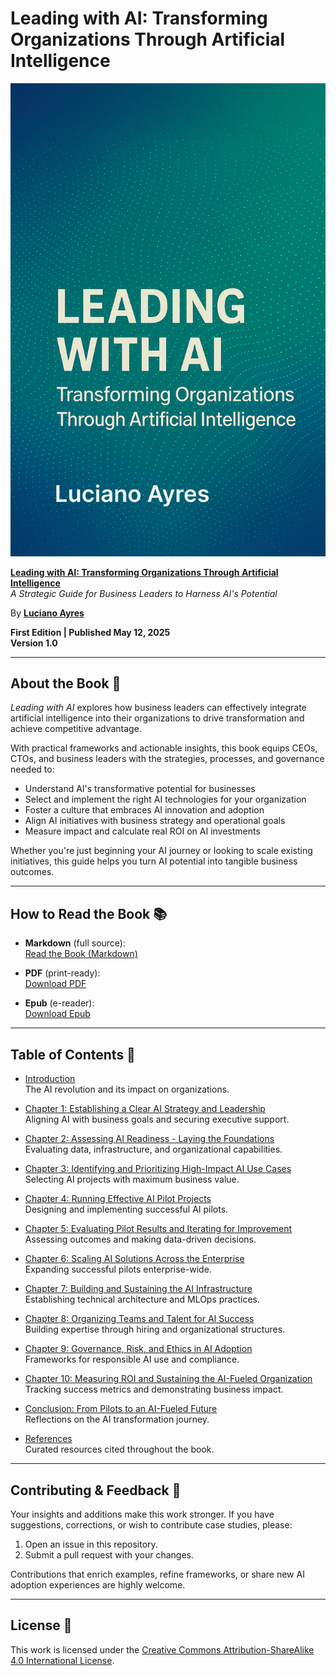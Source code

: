 # Leading with AI: Transforming Organizations Through Artificial Intelligence

![Book Cover](./images/cover/book-cover.png)

**[Leading with AI: Transforming Organizations Through Artificial Intelligence](./Leading_with_AI_by_Luciano_Ayres.md)**  
_A Strategic Guide for Business Leaders to Harness AI's Potential_

By **[Luciano Ayres](https://www.linkedin.com/in/lucianoayres/)**

**First Edition | Published May 12, 2025**  
**Version 1.0**

---

## About the Book 📖

_Leading with AI_ explores how business leaders can effectively integrate artificial intelligence into their organizations to drive transformation and achieve competitive advantage.

With practical frameworks and actionable insights, this book equips CEOs, CTOs, and business leaders with the strategies, processes, and governance needed to:

- Understand AI's transformative potential for businesses
- Select and implement the right AI technologies for your organization
- Foster a culture that embraces AI innovation and adoption
- Align AI initiatives with business strategy and operational goals
- Measure impact and calculate real ROI on AI investments

Whether you're just beginning your AI journey or looking to scale existing initiatives, this guide helps you turn AI potential into tangible business outcomes.

---

## How to Read the Book 📚

- **Markdown** (full source):  
  [Read the Book (Markdown)](./Leading_with_AI_by_Luciano_Ayres.md)

- **PDF** (print-ready):  
  [Download PDF](./pdf/Leading_with_AI_by_Luciano_Ayres.pdf)

- **Epub** (e-reader):  
  [Download Epub](./epub/Leading_with_AI_by_Luciano_Ayres.epub)

---

## Table of Contents 📝

- [Introduction](./Leading_with_AI_by_Luciano_Ayres.md#introduction)  
  The AI revolution and its impact on organizations.

- [Chapter 1: Establishing a Clear AI Strategy and Leadership](./Leading_with_AI_by_Luciano_Ayres.md#chapter-1-establishing-a-clear-ai-strategy-and-leadership)  
  Aligning AI with business goals and securing executive support.

- [Chapter 2: Assessing AI Readiness - Laying the Foundations](./Leading_with_AI_by_Luciano_Ayres.md#chapter-2-assessing-ai-readiness---laying-the-foundations)  
  Evaluating data, infrastructure, and organizational capabilities.

- [Chapter 3: Identifying and Prioritizing High-Impact AI Use Cases](./Leading_with_AI_by_Luciano_Ayres.md#chapter-3-identifying-and-prioritizing-high-impact-ai-use-cases)  
  Selecting AI projects with maximum business value.

- [Chapter 4: Running Effective AI Pilot Projects](./Leading_with_AI_by_Luciano_Ayres.md#chapter-4-running-effective-ai-pilot-projects)  
  Designing and implementing successful AI pilots.

- [Chapter 5: Evaluating Pilot Results and Iterating for Improvement](./Leading_with_AI_by_Luciano_Ayres.md#chapter-5-evaluating-pilot-results-and-iterating-for-improvement)  
  Assessing outcomes and making data-driven decisions.

- [Chapter 6: Scaling AI Solutions Across the Enterprise](./Leading_with_AI_by_Luciano_Ayres.md#chapter-6-scaling-ai-solutions-across-the-enterprise)  
  Expanding successful pilots enterprise-wide.

- [Chapter 7: Building and Sustaining the AI Infrastructure](./Leading_with_AI_by_Luciano_Ayres.md#chapter-7-building-and-sustaining-the-ai-infrastructure)  
  Establishing technical architecture and MLOps practices.

- [Chapter 8: Organizing Teams and Talent for AI Success](./Leading_with_AI_by_Luciano_Ayres.md#chapter-8-organizing-teams-and-talent-for-ai-success)  
  Building expertise through hiring and organizational structures.

- [Chapter 9: Governance, Risk, and Ethics in AI Adoption](./Leading_with_AI_by_Luciano_Ayres.md#chapter-9-governance-risk-and-ethics-in-ai-adoption)  
  Frameworks for responsible AI use and compliance.

- [Chapter 10: Measuring ROI and Sustaining the AI-Fueled Organization](./Leading_with_AI_by_Luciano_Ayres.md#chapter-10-measuring-roi-and-sustaining-the-ai-fueled-organization)  
  Tracking success metrics and demonstrating business impact.

- [Conclusion: From Pilots to an AI-Fueled Future](./Leading_with_AI_by_Luciano_Ayres.md#conclusion-from-pilots-to-an-ai-fueled-future)  
  Reflections on the AI transformation journey.

- [References](./Leading_with_AI_by_Luciano_Ayres.md#references)  
  Curated resources cited throughout the book.

---

## Contributing & Feedback 🤝

Your insights and additions make this work stronger. If you have suggestions, corrections, or wish to contribute case studies, please:

1. Open an issue in this repository.
2. Submit a pull request with your changes.

Contributions that enrich examples, refine frameworks, or share new AI adoption experiences are highly welcome.

---

## License 📄

This work is licensed under the [Creative Commons Attribution-ShareAlike 4.0 International License](https://creativecommons.org/licenses/by-sa/4.0/).
